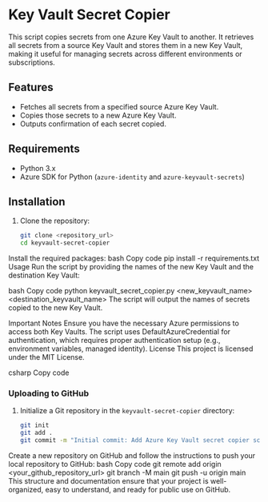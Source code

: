 # Key Vault Secret Copier

This script copies secrets from one Azure Key Vault to another. It retrieves all secrets from a source Key Vault and stores them in a new Key Vault, making it useful for managing secrets across different environments or subscriptions.

## Features
- Fetches all secrets from a specified source Azure Key Vault.
- Copies those secrets to a new Azure Key Vault.
- Outputs confirmation of each secret copied.

## Requirements
- Python 3.x
- Azure SDK for Python (`azure-identity` and `azure-keyvault-secrets`)

## Installation
1. Clone the repository:
   ```bash
   git clone <repository_url>
   cd keyvault-secret-copier
Install the required packages:
bash
Copy code
pip install -r requirements.txt
Usage
Run the script by providing the names of the new Key Vault and the destination Key Vault:

bash
Copy code
python keyvault_secret_copier.py <new_keyvault_name> <destination_keyvault_name>
The script will output the names of secrets copied to the new Key Vault.

Important Notes
Ensure you have the necessary Azure permissions to access both Key Vaults.
The script uses DefaultAzureCredential for authentication, which requires proper authentication setup (e.g., environment variables, managed identity).
License
This project is licensed under the MIT License.

csharp
Copy code

### Uploading to GitHub
1. Initialize a Git repository in the `keyvault-secret-copier` directory:
   ```bash
   git init
   git add .
   git commit -m "Initial commit: Add Azure Key Vault secret copier script"
Create a new repository on GitHub and follow the instructions to push your local repository to GitHub:
bash
Copy code
git remote add origin <your_github_repository_url>
git branch -M main
git push -u origin main
This structure and documentation ensure that your project is well-organized, easy to understand, and ready for public use on GitHub.






